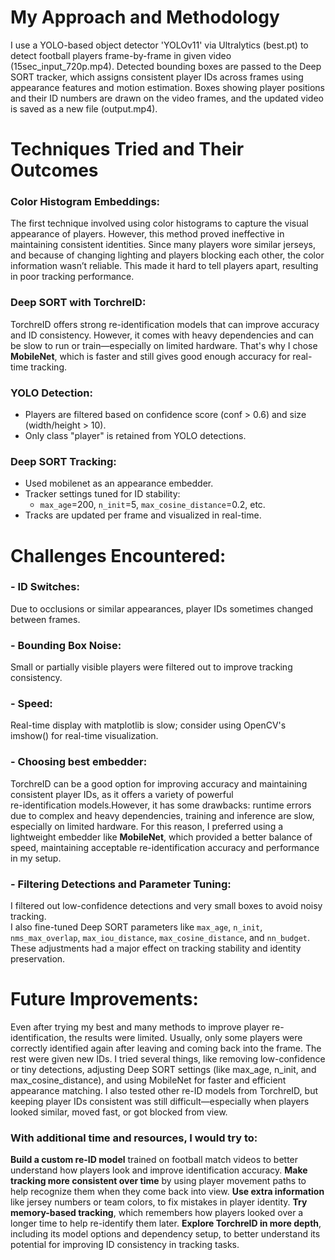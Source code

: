 # My Approach and Methodology

I use a YOLO-based object detector 'YOLOv11' via Ultralytics (best.pt) to detect football players frame-by-frame in given video (15sec_input_720p.mp4). Detected bounding boxes are passed to the Deep SORT tracker, which assigns consistent player IDs across frames using appearance features and motion estimation. Boxes showing player positions and their ID numbers are drawn on the video frames, and the updated video is saved as a new file (output.mp4).


# Techniques Tried and Their Outcomes

### Color Histogram Embeddings:

The first technique involved using color histograms to capture the visual appearance of players. However, this method proved ineffective in maintaining consistent identities. Since many players wore similar jerseys, and because of changing lighting and players blocking each other, the color information wasn’t reliable. This made it hard to tell players apart, resulting in poor tracking performance.

### Deep SORT with TorchreID:

TorchreID offers strong re-identification models that can improve accuracy and ID consistency. However, it comes with heavy dependencies and can be slow to run or train—especially on limited hardware. That's why I chose **MobileNet**, which is faster and still gives good enough accuracy for real-time tracking.

### YOLO Detection:

- Players are filtered based on confidence score (conf > 0.6) and size (width/height > 10).
- Only class "player" is retained from YOLO detections.

### Deep SORT Tracking:

- Used mobilenet as an appearance embedder.
- Tracker settings tuned for ID stability:
  - `max_age`=200, `n_init`=5, `max_cosine_distance`=0.2, etc.
- Tracks are updated per frame and visualized in real-time.


# Challenges Encountered:

### - ID Switches: 
  Due to occlusions or similar appearances, player IDs sometimes changed between frames.

### - Bounding Box Noise:
  Small or partially visible players were filtered out to improve tracking consistency.

### - Speed:
  Real-time display with matplotlib is slow; consider using OpenCV's imshow() for real-time visualization.

### - Choosing best embedder:
  TorchreID can be a good option for improving accuracy and maintaining consistent player IDs, as it offers a variety of powerful      
  re-identification models.However, it has some drawbacks: runtime errors due to complex and heavy dependencies, training and inference are slow, especially on limited hardware.
  For this reason, I preferred using a lightweight embedder like **MobileNet**, which provided a better balance of speed, maintaining acceptable re-identification accuracy and performance in my setup.

### - Filtering Detections and Parameter Tuning:
  I filtered out low-confidence detections and very small boxes to avoid noisy tracking.  
  I also fine-tuned Deep SORT parameters like `max_age`, `n_init`, `nms_max_overlap`, `max_iou_distance`, `max_cosine_distance`, and `nn_budget`. These adjustments had a major effect on tracking stability and identity preservation.


# Future Improvements:

Even after trying my best and many methods to improve player re-identification, the results were limited. Usually, only some players were correctly identified again after leaving and coming back into the frame. The rest were given new IDs. I tried several things, like removing low-confidence or tiny detections, adjusting Deep SORT settings (like max_age, n_init, and max_cosine_distance), and using MobileNet for faster and efficient appearance matching. I also tested other re-ID models from TorchreID, but keeping player IDs consistent was still difficult—especially when players looked similar, moved fast, or got blocked from view.

### With additional time and resources, I would try to:
  **Build a custom re-ID model** trained on football match videos to better understand how players look and improve identification accuracy.
  **Make tracking more consistent over time** by using player movement paths to help recognize them when they come back into view.
  **Use extra information** like jersey numbers or team colors, to fix mistakes in player identity.
  **Try memory-based tracking**, which remembers how players looked over a longer time to help re-identify them later.
  **Explore TorchreID in more depth**, including its model options and dependency setup, to better understand its potential for improving ID consistency in tracking tasks.


